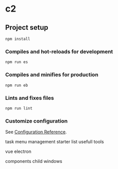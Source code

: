 # c2

## Project setup
```
npm install
```

### Compiles and hot-reloads for development
```
npm run es
```

### Compiles and minifies for production
```
npm run eb
```

### Lints and fixes files
```
npm run lint
```

### Customize configuration
See [Configuration Reference](https://cli.vuejs.org/config/).

task
menu management
starter list
usefull tools

vue electron

components
child windows
